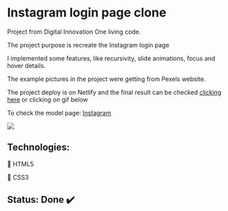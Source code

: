 # Instagram login page clone

Project from Digital Innovation One living code.

The project purpose is recreate the Instagram login page

I implemented some features, like recursivity, slide animations, focus and hover details.

The example pictures in the project were getting from Pexels website.

The project deploy is on Netlify and the final result can be checked [clicking here](https://instagram-login-clone.netlify.app/) or clicking on gif below

To check the model page: [Instagram](https://www.instagram.com/)

[![](pitch.gif)](https://instagram-login-clone.netlify.app/)

## Technologies:
:small_orange_diamond: HTML5

:small_blue_diamond: CSS3

## Status: Done :heavy_check_mark:
